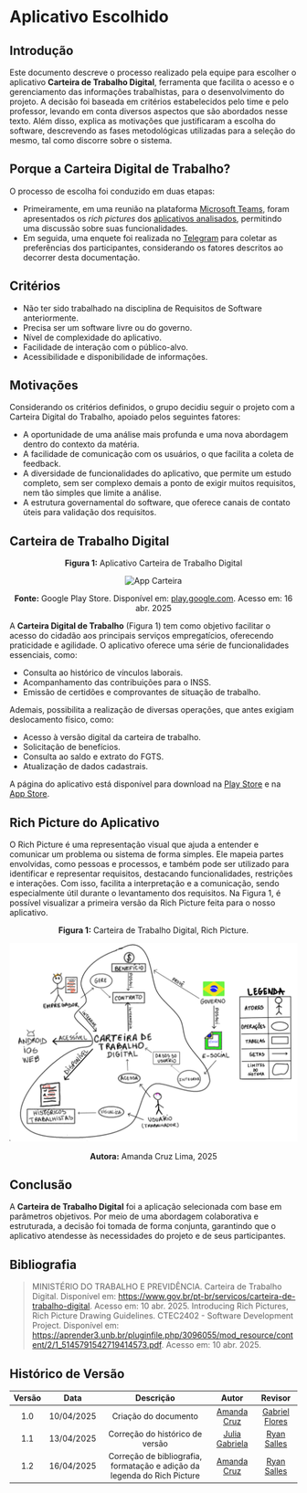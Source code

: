 # Aplicativo Escolhido

## Introdução

Este documento descreve o processo realizado pela equipe para escolher o aplicativo **Carteira de Trabalho Digital**, ferramenta que facilita o acesso e o gerenciamento das informações trabalhistas, para o desenvolvimento do projeto. A decisão foi baseada em critérios estabelecidos pelo time e pelo professor, levando em conta diversos aspectos que são abordados nesse texto. Além disso, explica as motivações que justificaram a escolha do software, descrevendo as fases metodológicas utilizadas para a seleção do mesmo, tal como discorre sobre o sistema.

## Porque a Carteira Digital de Trabalho? 
O processo de escolha foi conduzido em duas etapas:

- Primeiramente, em uma reunião na plataforma [Microsoft Teams](https://teams.microsoft.com), foram apresentados os *rich pictures* dos [aplicativos analisados](appsAnalisados.md), permitindo uma discussão sobre suas funcionalidades. 
- Em seguida, uma enquete foi realizada no [Telegram](https://telegram.org/) para coletar as preferências dos participantes, considerando os fatores descritos ao decorrer desta documentação.

## Critérios
* Não ter sido trabalhado na disciplina de Requisitos de Software anteriormente.
* Precisa ser um software livre ou do governo.
* Nível de complexidade do aplicativo.
* Facilidade de interação com o público-alvo.
* Acessibilidade e disponibilidade de informações.

## Motivações 
Considerando os critérios definidos, o grupo decidiu seguir o projeto com a Carteira Digital do Trabalho, apoiado pelos seguintes fatores:

* A oportunidade de uma análise mais profunda e uma nova abordagem dentro do contexto da matéria.
* A facilidade de comunicação com os usuários, o que facilita a coleta de feedback.
* A diversidade de funcionalidades do aplicativo, que permite um estudo completo, sem ser complexo demais a ponto de exigir muitos requisitos, nem tão simples que limite a análise.
* A estrutura governamental do software, que oferece canais de contato úteis para validação dos requisitos.

## Carteira de Trabalho Digital

<p align="center"><strong>Figura 1:</strong> Aplicativo Carteira de Trabalho Digital</p>

 
<div align="center">
  <img src="../../assets/app-carteira.png" alt="App Carteira">
</div>

<p align="center"><strong>Fonte:</strong> Google Play Store. Disponível em: <a href="https://play.google.com/store/apps/details?id=br.gov.dataprev.carteiradigital&pcampaignid=web_share">play.google.com</a>. Acesso em: 16 abr. 2025</p>

A **Carteira Digital de Trabalho** (Figura 1) tem como objetivo facilitar o acesso do cidadão aos principais serviços empregatícios, oferecendo praticidade e agilidade. O aplicativo oferece uma série de funcionalidades essenciais, como:

* Consulta ao histórico de vínculos laborais.
* Acompanhamento das contribuições para o INSS.
* Emissão de certidões e comprovantes de situação de trabalho.

Ademais, possibilita a realização de diversas operações, que antes exigiam deslocamento físico, como:

* Acesso à versão digital da carteira de trabalho.
* Solicitação de benefícios.
* Consulta ao saldo e extrato do FGTS.
* Atualização de dados cadastrais.

A página do aplicativo está disponível para download na [Play Store](https://play.google.com/store/apps/details?id=br.gov.dataprev.carteiradigital&hl=pt_BR) e na [App Store](https://apps.apple.com/br/app/carteira-de-trabalho-digital/id1295257499).

## Rich Picture do Aplicativo
O Rich Picture é uma representação visual que ajuda a entender e comunicar um problema ou sistema de forma simples. Ele mapeia partes envolvidas, como pessoas e processos, e também pode ser utilizado para identificar e representar requisitos, destacando funcionalidades, restrições e interações. Com isso, facilita a interpretação e a comunicação, sendo especialmente útil durante o levantamento dos requisitos. Na Figura 1, é possível visualizar a primeira versão da Rich Picture feita para o nosso aplicativo.

<p align="center">
    <strong>Figura 1:</strong> Carteira de Trabalho Digital, Rich Picture.
</p>

![RichPicture-V1](../assets/richPictures/Amanda.png)

<p align="center">
    <strong>Autora:</strong> Amanda Cruz Lima, 2025
</p>

## Conclusão
A **Carteira de Trabalho Digital** foi a aplicação selecionada com base em parâmetros objetivos. Por meio de uma abordagem colaborativa e estruturada, a decisão foi tomada de forma conjunta, garantindo que o aplicativo atendesse às necessidades do projeto e de seus participantes.

## Bibliografia
>MINISTÉRIO DO TRABALHO E PREVIDÊNCIA. Carteira de Trabalho Digital. Disponível em: <https://www.gov.br/pt-br/servicos/carteira-de-trabalho-digital>. Acesso em: 10 abr. 2025.
> Introducing Rich Pictures, Rich Picture Drawing Guidelines. CTEC2402 - Software Development Project. Disponível em: <https://aprender3.unb.br/pluginfile.php/3096055/mod_resource/content/2/1_5145791542719414573.pdf>. Acesso em: 10 abr. 2025.

## Histórico de Versão

| Versão | Data | Descrição  | Autor        | Revisor |
| :-----: | :----: | :----------: | :------------: | :--------: |
| 1.0    | 10/04/2025 | Criação do documento        | [Amanda Cruz](https://github.com/mandicrz) |  [Gabriel Flores](https://github.com/Gabrielfcoelho) |
| 1.1    | 13/04/2025 | Correção do histórico de versão        | [Julia Gabriela](https://github.com/JuliaGabP) | [Ryan Salles](https://github.com/RA-Salles) |
| 1.2    | 16/04/2025 | Correção de bibliografia, formatação e adição da legenda do Rich Picture | [Amanda Cruz](https://github.com/mandicrz) | [Ryan Salles](https://github.com/RA-Salles) |